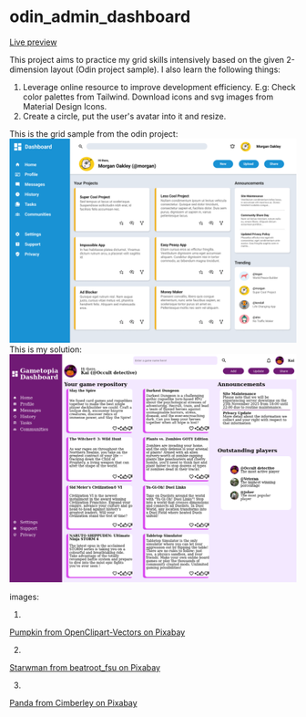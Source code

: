 # odin_admin_dashboard

[Live preview](https://maxim55069633.github.io/7.odin_admin_dashboard/)

This project aims to practice my grid skills intensively based on the given 2-dimension layout (Odin project sample). I also learn the following things:
1. Leverage online resource to improve development efficiency. E.g: Check color palettes from Tailwind. Download icons and svg images from Material Design Icons.
2. Create a circle, put the user's avatar into it and resize.

This is the grid sample from the odin project:
![Odin Admin-Dashboard sample](./images/dashboard-project_sample.png)
This is my solution:
![my Admin Dashboard](./images/my_game_dashboard.png)

images:

1.
[Pumpkin from OpenClipart-Vectors on Pixabay](https://pixabay.com/vectors/halloween-pumpkin-scary-spooky-1298060/)

2.
[Starwman from beatroot_fsu on Pixabay](https://pixabay.com/photos/farm-scarecrow-strawman-bird-scarer-6836096/)

3.
[Panda from Cimberley on Pixabay](https://pixabay.com/photos/animal-panda-mammal-species-fauna-1236875/)

